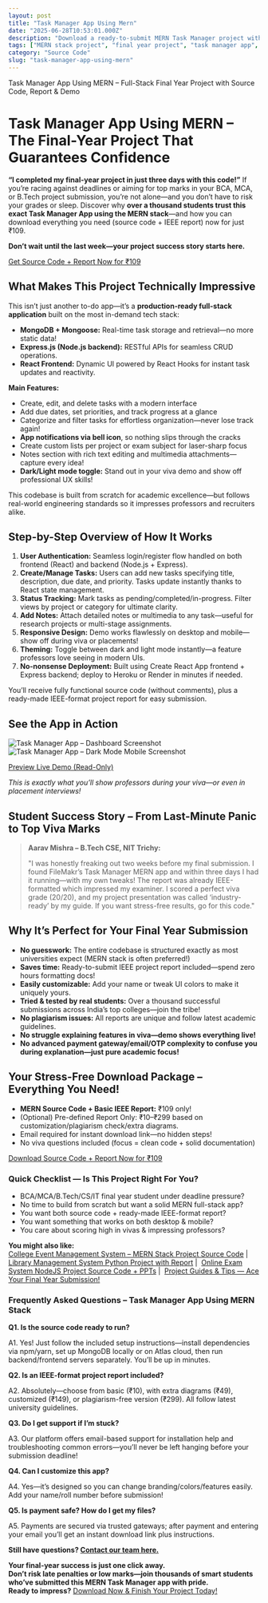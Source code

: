 ```yaml
---
layout: post
title: "Task Manager App Using Mern"
date: "2025-06-28T10:53:01.000Z"
description: "Download a ready-to-submit MERN Task Manager project with IEEE report. Perfect for BCA, MCA, B.Tech final-year students. Finish fast & score high!"
tags: ["MERN stack project", "final year project", "task manager app", "MERN source code", "IEEE report", "BCA final year project", "MCA final year project", "B.Tech final year project", "React project", "Node.js project"]
category: "Source Code"
slug: "task-manager-app-using-mern"
---
```


Task Manager App Using MERN – Full-Stack Final Year Project with Source Code, Report & Demo

Task Manager App Using MERN – The Final-Year Project That Guarantees Confidence
===============================================================================

**“I completed my final-year project in just three days with this code!”** If you’re racing against deadlines or aiming for top marks in your BCA, MCA, or B.Tech project submission, you’re not alone—and you don’t have to risk your grades or sleep. Discover why **over a thousand students trust this exact Task Manager App using the MERN stack**—and how you can download everything you need (source code + IEEE report) now for just ₹109.

**Don’t wait until the last week—your project success story starts here.**

[Get Source Code + Report Now for ₹109](#download)

What Makes This Project Technically Impressive
----------------------------------------------

This isn’t just another to-do app—it’s a **production-ready full-stack application** built on the most in-demand tech stack:

*   **MongoDB + Mongoose:** Real-time task storage and retrieval—no more static data!
*   **Express.js (Node.js backend):** RESTful APIs for seamless CRUD operations.
*   **React Frontend:** Dynamic UI powered by React Hooks for instant task updates and reactivity.

**Main Features:**

*   Create, edit, and delete tasks with a modern interface
*   Add due dates, set priorities, and track progress at a glance
*   Categorize and filter tasks for effortless organization—never lose track again!
*   **App notifications via bell icon**, so nothing slips through the cracks
*   Create custom lists per project or exam subject for laser-sharp focus
*   Notes section with rich text editing and multimedia attachments—capture every idea!
*   **Dark/Light mode toggle:** Stand out in your viva demo and show off professional UX skills!

This codebase is built from scratch for academic excellence—but follows real-world engineering standards so it impresses professors and recruiters alike.

Step-by-Step Overview of How It Works
-------------------------------------

1.  **User Authentication:** Seamless login/register flow handled on both frontend (React) and backend (Node.js + Express).
2.  **Create/Manage Tasks:** Users can add new tasks specifying title, description, due date, and priority. Tasks update instantly thanks to React state management.
3.  **Status Tracking:** Mark tasks as pending/completed/in-progress. Filter views by project or category for ultimate clarity.
4.  **Add Notes:** Attach detailed notes or multimedia to any task—useful for research projects or multi-stage assignments.
5.  **Responsive Design:** Demo works flawlessly on desktop and mobile—show off during viva or placements!
6.  **Theming:** Toggle between dark and light mode instantly—a feature professors love seeing in modern UIs.
7.  **No-nonsense Deployment:** Built using Create React App frontend + Express backend; deploy to Heroku or Render in minutes if needed.

You’ll receive fully functional source code (without comments), plus a ready-made IEEE-format project report for easy submission.

See the App in Action
---------------------

![Task Manager App – Dashboard Screenshot](http://res.cloudinary.com/dggf8vl9p/image/upload/v1708276392/tzkdu65hdiute24snw5z.avif) ![Task Manager App – Dark Mode Mobile Screenshot](http://res.cloudinary.com/dggf8vl9p/image/upload/v1708276392/tqsplmpjrkto7wokdopq.avif)

[Preview Live Demo (Read-Only)](https://www.filemakr.com/task-manager-app-using-mern/source-code)

_This is exactly what you’ll show professors during your viva—or even in placement interviews!_

Student Success Story – From Last-Minute Panic to Top Viva Marks
----------------------------------------------------------------

> **Aarav Mishra – B.Tech CSE, NIT Trichy:**
> 
> "I was honestly freaking out two weeks before my final submission. I found FileMakr’s Task Manager MERN app and within three days I had it running—with my own tweaks! The report was already IEEE-formatted which impressed my examiner. I scored a perfect viva grade (20/20), and my project presentation was called ‘industry-ready’ by my guide. If you want stress-free results, go for this code."

Why It’s Perfect for Your Final Year Submission
-----------------------------------------------

*   **No guesswork:** The entire codebase is structured exactly as most universities expect (MERN stack is often preferred!)
*   **Saves time:** Ready-to-submit IEEE project report included—spend zero hours formatting docs!
*   **Easily customizable:** Add your name or tweak UI colors to make it uniquely yours.
*   **Tried & tested by real students:** Over a thousand successful submissions across India’s top colleges—join the tribe!
*   **No plagiarism issues:** All reports are unique and follow latest academic guidelines.
*   **No struggle explaining features in viva—demo shows everything live!**
*   **No advanced payment gateway/email/OTP complexity to confuse you during explanation—just pure academic focus!**

Your Stress-Free Download Package – Everything You Need!
--------------------------------------------------------

*   **MERN Source Code + Basic IEEE Report:** ₹109 only!
*   (Optional) Pre-defined Report Only: ₹10–₹299 based on customization/plagiarism check/extra diagrams.
*   Email required for instant download link—no hidden steps!
*   No viva questions included (focus = clean code + solid documentation)

[Download Source Code + Report Now for ₹109](https://www.filemakr.com/task-manager-app-using-mern/source-code)

### Quick Checklist — Is This Project Right For You?

*   BCA/MCA/B.Tech/CS/IT final year student under deadline pressure?
*   No time to build from scratch but want a solid MERN full-stack app?
*   You want both source code + ready-made IEEE-format report?
*   You want something that works on both desktop & mobile?
*   You care about scoring high in vivas & impressing professors?

**You might also like:**  
[College Event Management System – MERN Stack Project Source Code](/college-event-management-system-mern) |  [Library Management System Python Project with Report](/library-management-system-python) |  [Online Exam System NodeJS Project Source Code + PPTs](/online-exam-system-nodejs) |  [Project Guides & Tips — Ace Your Final Year Submission!](/project-guides-and-tips)

### Frequently Asked Questions – Task Manager App Using MERN Stack

**Q1. Is the source code ready to run?**

A1. Yes! Just follow the included setup instructions—install dependencies via npm/yarn, set up MongoDB locally or on Atlas cloud, then run backend/frontend servers separately. You’ll be up in minutes.

**Q2. Is an IEEE-format project report included?**

A2. Absolutely—choose from basic (₹10), with extra diagrams (₹49), customized (₹149), or plagiarism-free version (₹299). All follow latest university guidelines.

**Q3. Do I get support if I’m stuck?**

A3. Our platform offers email-based support for installation help and troubleshooting common errors—you’ll never be left hanging before your submission deadline!

**Q4. Can I customize this app?**

A4. Yes—it’s designed so you can change branding/colors/features easily. Add your name/roll number before submission!

**Q5. Is payment safe? How do I get my files?**

A5. Payments are secured via trusted gateways; after payment and entering your email you’ll get an instant download link plus instructions.

**Still have questions? [Contact our team here.](/contact-us)**

**Your final-year success is just one click away.  
Don’t risk late penalties or low marks—join thousands of smart students who’ve submitted this MERN Task Manager app with pride.  
Ready to impress?** [Download Now & Finish Your Project Today!](#download)
